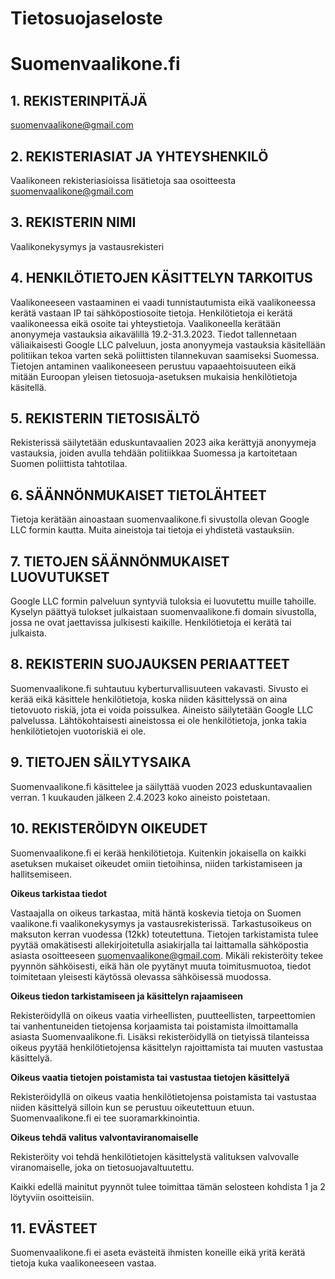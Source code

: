 # **Tietosuojaseloste**
# Suomenvaalikone.fi


## **1. REKISTERINPITÄJÄ**
suomenvaalikone@gmail.com

## **2. REKISTERIASIAT JA YHTEYSHENKILÖ**
Vaalikoneen rekisteriasioissa lisätietoja saa osoitteesta suomenvaalikone@gmail.com

## **3. REKISTERIN NIMI**
Vaalikonekysymys ja vastausrekisteri

## **4. HENKILÖTIETOJEN KÄSITTELYN TARKOITUS**
Vaalikoneeseen vastaaminen ei vaadi tunnistautumista eikä vaalikoneessa kerätä vastaan IP tai sähköpostiosoite tietoja. Henkilötietoja ei kerätä vaalikoneessa eikä osoite tai yhteystietoja.
Vaalikoneella kerätään anonyymeja vastauksia aikavälillä 19.2-31.3.2023. Tiedot tallennetaan väliaikaisesti Google LLC palveluun, josta anonyymeja vastauksia käsitellään politiikan tekoa varten sekä poliittisten tilannekuvan saamiseksi Suomessa.
Tietojen antaminen vaalikoneeseen perustuu vapaaehtoisuuteen eikä mitään Euroopan yleisen tietosuoja-asetuksen mukaisia henkilötietoja käsitellä. 

## **5. REKISTERIN TIETOSISÄLTÖ**
Rekisterissä säilytetään eduskuntavaalien 2023 aika kerättyjä anonyymeja vastauksia, joiden avulla tehdään politiikkaa Suomessa ja kartoitetaan Suomen poliittista tahtotilaa.

## **6. SÄÄNNÖNMUKAISET TIETOLÄHTEET**
Tietoja kerätään ainoastaan suomenvaalikone.fi sivustolla olevan Google LLC formin kautta. Muita aineistoja tai tietoja ei yhdistetä vastauksiin.

## **7. TIETOJEN SÄÄNNÖNMUKAISET LUOVUTUKSET**
Google LLC formin palveluun syntyviä tuloksia ei luovutettu muille tahoille. Kyselyn päättyä tulokset julkaistaan suomenvaalikone.fi domain sivustolla, jossa ne ovat jaettavissa julkisesti kaikille. Henkilötietoja ei kerätä tai julkaista.

## **8. REKISTERIN SUOJAUKSEN PERIAATTEET**
Suomenvaalikone.fi suhtautuu kyberturvallisuuteen vakavasti. Sivusto ei kerää eikä käsittele henkilötietoja, koska niiden käsittelyssä on aina tietovuoto riskiä, jota ei voida poissulkea.
Aineisto säilytetään Google LLC palvelussa. Lähtökohtaisesti aineistossa ei ole henkilötietoja, jonka takia henkilötietojen vuotoriskiä ei ole.

## **9. TIETOJEN SÄILYTYSAIKA**
Suomenvaalikone.fi käsittelee ja säilyttää vuoden 2023 eduskuntavaalien verran. 1 kuukauden jälkeen 2.4.2023 koko aineisto poistetaan.

## **10. REKISTERÖIDYN OIKEUDET**
Suomenvaalikone.fi ei kerää henkilötietoja. 
Kuitenkin jokaisella on kaikki asetuksen mukaiset oikeudet omiin tietoihinsa, niiden tarkistamiseen ja hallitsemiseen.


**Oikeus tarkistaa tiedot**
  
 
Vastaajalla on oikeus tarkastaa, mitä häntä koskevia tietoja on Suomen vaalikone.fi vaalikonekysymys ja vastausrekisterissä. Tarkastusoikeus on maksuton kerran vuodessa (12kk) toteutettuna. Tietojen tarkistamista tulee pyytää omakätisesti allekirjoitetulla asiakirjalla tai laittamalla sähköpostia asiasta osoitteeseen suomenvaalikone@gmail.com. Mikäli rekisteröity tekee pyynnön sähköisesti, eikä hän ole pyytänyt muuta toimitusmuotoa, tiedot toimitetaan yleisesti käytössä olevassa sähköisessä muodossa.


**Oikeus tiedon tarkistamiseen ja käsittelyn rajaamiseen**


Rekisteröidyllä on oikeus vaatia virheellisten, puutteellisten, tarpeettomien tai vanhentuneiden tietojensa korjaamista tai poistamista ilmoittamalla asiasta Suomenvaalikone.fi. Lisäksi rekisteröidyllä on tietyissä tilanteissa oikeus pyytää henkilötietojensa käsittelyn rajoittamista tai muuten vastustaa käsittelyä.


**Oikeus vaatia tietojen poistamista tai vastustaa tietojen käsittelyä**


Rekisteröidyllä on oikeus vaatia henkilötietojensa poistamista tai vastustaa niiden käsittelyä silloin kun se perustuu oikeutettuun etuun. Suomenvaalikone.fi ei tee suoramarkkinointia. 


**Oikeus tehdä valitus valvontaviranomaiselle**


Rekisteröity voi tehdä henkilötietojen käsittelystä valituksen valvovalle viranomaiselle, joka on tietosuojavaltuutettu.

Kaikki edellä mainitut pyynnöt tulee toimittaa tämän selosteen kohdista 1 ja 2 löytyviin osoitteisiin.

## **11. EVÄSTEET**
Suomenvaalikone.fi ei aseta evästeitä ihmisten koneille eikä yritä kerätä tietoja kuka vaalikoneeseen vastaa. 

